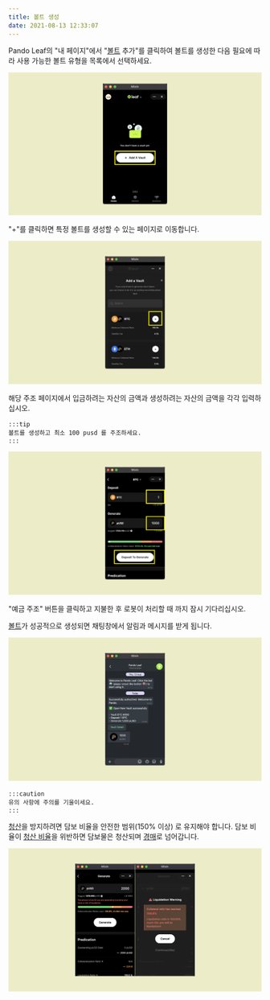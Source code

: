 ```yaml
---
title: 볼트 생성
date: 2021-08-13 12:33:07
---
```


Pando Leaf의 "내 페이지"에서 "[볼트](https://docs.pando.im/docs/leaf/key-concepts/vaults) 추가"를 클릭하여 볼트를 생성한 다음 필요에 따라 사용 가능한 볼트 유형을 목록에서 선택하세요.

![](../assets/leaf-open-vault-p1.png)

"+"를 클릭하면 특정 볼트를 생성할 수 있는 페이지로 이동합니다.

![](../assets/add-a-vault-p2.png)

해당 주조 페이지에서 입금하려는 자산의 금액과 생성하려는 자산의 금액을 각각 입력하십시오.

````mdx-code-block
:::tip
볼트를 생성하고 최소 100 pusd 를 주조하세요.
:::
````

![](../assets/leaf-open-vault-p3.png)


"예금 주조" 버튼을 클릭하고 지불한 후 로봇이 처리할 때 까지 잠시 기다리십시오.

[볼트](https://docs.pando.im/docs/leaf/key-concepts/vaults)가 성공적으로 생성되면 채팅창에서 알림과 메시지를 받게 됩니다.

![](../assets/add-a-vault-p4.png)


````mdx-code-block
:::caution
유의 사항에 주의를 기울이세요.
:::
````

[청산](https://docs.pando.im/docs/leaf/key-concepts/liquidation)을 방지하려면 담보 비율을 안전한 범위(150% 이상) 로 유지해야 합니다. 담보 비율이 [청산 비율](https://docs.pando.im/docs/leaf/key-concepts/liquidation)을 위반하면 담보물은 청산되며 [경매](https://docs.pando.im/docs/leaf/tutorials/auction-participation)로 넘어갑니다.

![](../assets/add-a-vault-p5.png)


